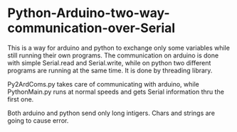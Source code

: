 Python-Arduino-two-way-communication-over-Serial
================================================

This is a way for arduino and python to exchange only some variables while still running their own programs.
The communication on arduino is done with simple Serial.read and Serial.write, while on python two different programs are running at the same time. It is done by threading library. 

Py2ArdComs.py takes care of communicating with arduino, while PythonMain.py runs at normal speeds and gets Serial information thru the first one.

Both arduino and python send only long intigers. Chars and strings are going to cause error.



